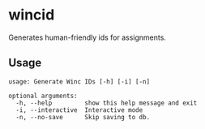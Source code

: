 # wincid

Generates human-friendly ids for assignments.

## Usage

```
usage: Generate Winc IDs [-h] [-i] [-n]

optional arguments:
  -h, --help         show this help message and exit
  -i, --interactive  Interactive mode
  -n, --no-save      Skip saving to db.
```

